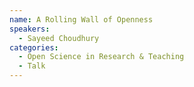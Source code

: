 ```yaml
---
name: A Rolling Wall of Openness
speakers:
  - Sayeed Choudhury
categories:
  - Open Science in Research & Teaching
  - Talk
---
```

